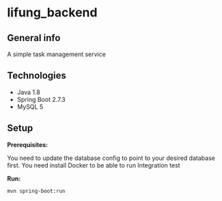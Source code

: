 # lifung_backend

## General info
A simple task management service
	
## Technologies
* Java 1.8
* Spring Boot 2.7.3
* MySQL 5

## Setup
**Prerequisites:**

You need to update the database config to point to your desired database first.
You need install Docker to be able to run Integration test

**Run:**
```
mvn spring-boot:run
```